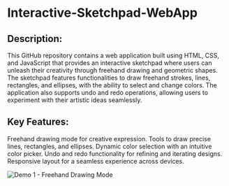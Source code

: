 # Interactive-Sketchpad-WebApp

## Description:
This GitHub repository contains a web application built using HTML, CSS, and JavaScript that provides an interactive sketchpad where users can unleash their creativity through freehand drawing and geometric shapes. The sketchpad features functionalities to draw freehand strokes, lines, rectangles, and ellipses, with the ability to select and change colors. The application also supports undo and redo operations, allowing users to experiment with their artistic ideas seamlessly.

## Key Features:

Freehand drawing mode for creative expression.
Tools to draw precise lines, rectangles, and ellipses.
Dynamic color selection with an intuitive color picker.
Undo and redo functionality for refining and iterating designs.
Responsive layout for a seamless experience across devices.


![Demo 1 - Freehand Drawing Mode](demo1.png)
